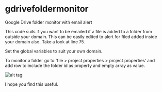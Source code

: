 gdrivefoldermonitor
===================

Google Drive folder monitor with email alert

This code suits if you want to be emailed if a file is added to a folder from outside your domain. This can be easily edited to alert for filed added inside your domain also. Take a look at line 75.

Set the global variables to suit your own domain.

To monitor a folder go to 'file > project properties > project properties' and add row to include the folder id as property and empty array as value.

![alt tag](https://i.imgur.com/SI55q2P.png)

I hope you find this useful.

